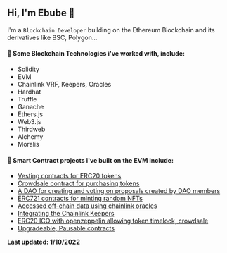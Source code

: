 ## Hi, I'm Ebube 👋

I'm a `Blockchain Developer` building on the Ethereum Blockchain and its derivatives like BSC, Polygon...

#### 🔭 Some Blockchain Technologies i've worked with, include:
 -  Solidity
 -  EVM
 -  Chainlink VRF, Keepers, Oracles
 -  Hardhat
 -  Truffle
 -  Ganache
 -  Ethers.js
 -  Web3.js
 -  Thirdweb
 -  Alchemy
 -  Moralis

#### 🌱 Smart Contract projects i've built on the EVM include:
* [Vesting contracts for ERC20 tokens](https://github.com/okorieebube/token-ico-v3/blob/main/contracts/TokenTimeLock.sol)
* [Crowdsale contract for purchasing tokens](https://github.com/okorieebube/token-ico-v3/blob/main/contracts/LinkTokenCrowdsale.sol)
* [A DAO for creating and voting on proposals created by DAO members](https://github.com/okorieebube/mars-dao)
* [ERC721 contracts for minting random NFTs](https://github.com/okorieebube/buildspace-nfts-contracts/blob/main/contracts/MyEpicNFT.sol)
* [Accessed off-chain data using chainlink oracles](https://github.com/okorieebube/chainlink-data-feeds/blob/main/contracts/PriceConsumer.sol)
* [Integrating the Chainlink Keepers](https://github.com/okorieebube/chainlink-data-feeds/blob/main/contracts/KeepersCounter.sol)
* [ERC20 ICO with openzeppelin allowing token timelock, crowdsale](https://github.com/okorieebube/olympusdao-fork-task)
* [Upgradeable, Pausable contracts](https://github.com/okorieebube/theia-protocol-challenge)


__Last updated: 1/10/2022__